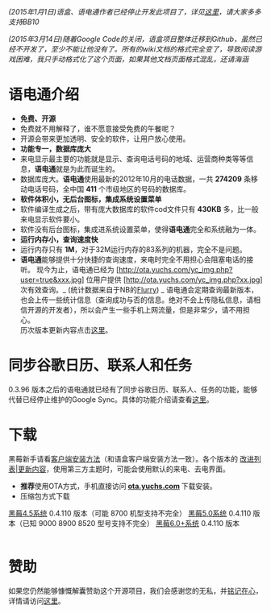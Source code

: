 _(2015年1月1日)语盒、语电通作者已经停止开发此项目了，详见[这里](http://bbs.yuchs.com/read.php?tid=2653)，请大家多多支持BB10_

_(2015年3月14日)随着Google Code的关闭，语盒项目整体迁移到Github，虽然已经不开发了，至少不能让他没有了。所有的wiki文档的格式完全变了，导致阅读游戏困难，我只手动格式化了这个页面，如果其他文档页面格式混乱，还请海涵_

#  语电通介绍 
* <strong>免费、开源</strong>
 * 免费就不用解释了，谁不愿意接受免费的午餐呢？
 * 开源会带来更加透明、安全的软件，让用户放心使用。<br />
* <strong>功能专一，数据库庞大</strong>
 * 来电显示最主要的功能就是显示、查询电话号码的地域、运营商种类等等信息，<b>语电通</b>就是为此而诞生的。
 * 数据库庞大。<strong>语电通</strong>使用最新的2012年10月的电话数据，一共 <strong>274209</strong> 条移动电话号码，全中国 <strong>411</strong> 个市级地区的号码的数据库。<br />
* <strong>软件体积小，无后台图标，集成系统设置菜单</strong>
 * 软件编译生成之后，带有庞大数据库的软件cod文件只有 <b>430KB</b> 多，比一般来电显示软件要小。
 * 软件没有后台图标，集成进系统设置菜单，使得<b>语电通</b>完全和系统融为一体。<br />
* <strong>运行内存小，查询速度快</strong>
 * 运行内存只有 <b>1M</b>，对于32M运行内存的83系列的机器，完全不是问题。
 * <b>语电通</b>能够提供十分快捷的查询速度，来电时完全不用担心会阻塞电话的接听。
现今为止，语电通已经为 [http://ota.yuchs.com/yc_img.php?user=true&xxx.jpg] 位用户提供 [http://ota.yuchs.com/yc_img.php?xx.jpg] 次有效查询。_ (统计数据来自于NB的[Flurry](http://www.flurry.com/)) _ 语电通会定期查询最新版本，也会上传一些统计信息（查询成功与否的信息。绝对不会上传隐私信息，请相信开源的开发者），所以会产生一些手机上网流量，但是非常少，请不用担心。<br />
历次版本更新内容点击[这里](https://code.google.com/p/yuchcaller/wiki/Promote_list)。

#  同步谷歌日历、联系人和任务 
0.3.96 版本之后的语电通就已经有了同步谷歌日历、联系人、任务的功能，能够代替已经停止维护的Google Sync。具体的功能介绍请查看[这里](https://code.google.com/p/yuchcaller/wiki/Sync_Feature)。

#  下载 
黑莓新手请看[客户端安装方法](https://github.com/yuchting/yuchbox/wiki/Update_Method)（和语盒客户端安装方法一致）。各个版本的 [改进列表|更新内容](https://code.google.com/p/yuchcaller/wiki/Promote_list)，使用第三方主题时，可能会使用默认的来电、去电界面。
 * <b>推荐</b>使用OTA方式，手机直接访问<strong> [ota.yuchs.com](http://ota.yuchs.com/#yuchcaller) </strong>下载安装。
 * 压缩包方式下载
<table>
  <a href="http://yuchcaller.googlecode.com/files/yuchcaller_0.4.110_for_4.5os.zip">黑莓4.5系统</a>  0.4.110 版本（可能 8700 机型支持不完全）  
  <a href="http://yuchcaller.googlecode.com/files/yuchcaller_0.4.110_for_5.0os.zip">黑莓5.0系统</a>  0.4.110 版本（已知 9000 8900 8520 型号支持不完全）  
  <a href="http://yuchcaller.googlecode.com/files/yuchcaller_0.4.110_for_6.0os.zip">黑莓6.0+系统</a>  0.4.110 版本  
</table>

#  赞助 
  如果您仍然能够慷慨解囊赞助这个开源项目，我们会感谢您的无私，并[铭记在心](https://github.com/yuchting/yuchbox/wiki/Thanks_sheet)，详情请访问[这里](https://github.com/yuchting/yuchbox/wiki/Sponsor_yuchberry)。
